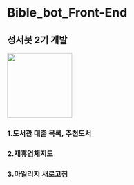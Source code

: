 # Bible_bot_Front-End
## 성서봇 2기 개발
<img width="150" src="https://user-images.githubusercontent.com/72601028/107147111-a38b7e80-698f-11eb-8179-09cd16476d63.png">

### 1.도서관 대출 목록, 추천도서 

### 2.제휴업체지도

### 3.마일리지 새로고침
